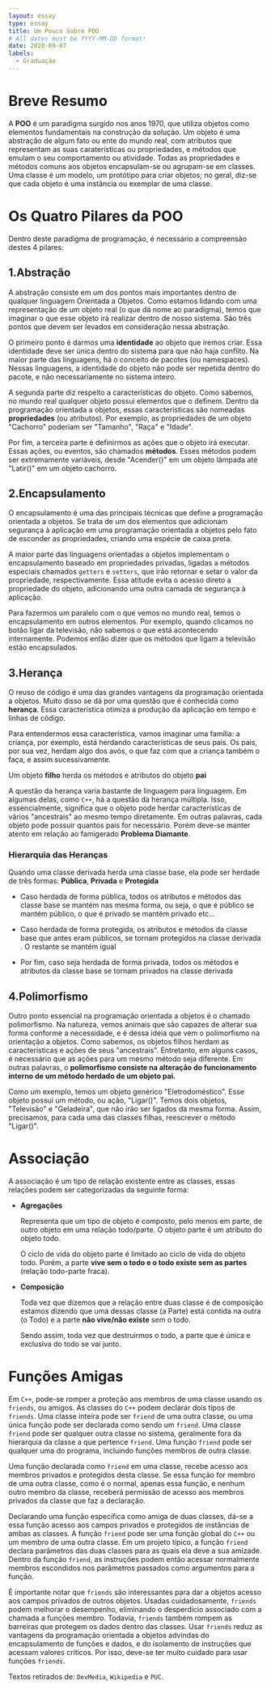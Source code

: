 ```yaml
---
layout: essay
type: essay
title: Um Pouco Sobre POO
# All dates must be YYYY-MM-DD format!
date: 2020-09-07
labels:
  - Graduação
---
```



Breve Resumo
============

A **POO** é um paradigma surgido nos anos 1970, que utiliza objetos como
elementos fundamentais na construção da solução. Um objeto é uma
abstração de algum fato ou ente do mundo real, com atributos que
representam as suas caraterísticas ou propriedades, e métodos que emulam
o seu comportamento ou atividade. Todas as propriedades e métodos comuns
aos objetos encapsulam-se ou agrupam-se em classes. Uma classe é um
modelo, um protótipo para criar objetos; no geral, diz-se que cada
objeto é uma instância ou exemplar de uma classe.

Os Quatro Pilares da POO
========================

Dentro deste paradigma de programação, é necessário a compreensão destes
4 pilares:

1.Abstração
---------

A abstração consiste em um dos pontos mais importantes dentro de
qualquer linguagem Orientada a Objetos. Como estamos lidando com uma
representação de um objeto real (o que dá nome ao paradigma), temos que
imaginar o que esse objeto irá realizar dentro de nosso sistema. São
três pontos que devem ser levados em consideração nessa abstração.

O primeiro ponto é darmos uma **identidade** ao objeto que iremos criar.
Essa identidade deve ser única dentro do sistema para que não haja
conflito. Na maior parte das linguagens, há o conceito de pacotes (ou
namespaces). Nessas linguagens, a identidade do objeto não pode ser
repetida dentro do pacote, e não necessariamente no sistema inteiro.

A segunda parte diz respeito a características do objeto. Como sabemos,
no mundo real qualquer objeto possui elementos que o definem. Dentro da
programação orientada a objetos, essas características são nomeadas
**propriedades** (ou atributos). Por exemplo, as propriedades de um
objeto "Cachorro" poderiam ser "Tamanho", "Raça" e "Idade".

Por fim, a terceira parte é definirmos as ações que o objeto irá
executar. Essas ações, ou eventos, são chamados **métodos**. Esses
métodos podem ser extremamente variáveis, desde "Acender()" em um objeto
lâmpada até "Latir()" em um objeto cachorro.

2.Encapsulamento
--------------

O encapsulamento é uma das principais técnicas que define a programação
orientada a objetos. Se trata de um dos elementos que adicionam
segurança à aplicação em uma programação orientada a objetos pelo fato
de esconder as propriedades, criando uma espécie de caixa preta.

A maior parte das linguagens orientadas a objetos implementam o
encapsulamento baseado em propriedades privadas, ligadas a métodos
especiais chamados `getters` e `setters`, que irão retornar e setar o
valor da propriedade, respectivamente. Essa atitude evita o acesso
direto a propriedade do objeto, adicionando uma outra camada de
segurança à aplicação.

Para fazermos um paralelo com o que vemos no mundo real, temos o
encapsulamento em outros elementos. Por exemplo, quando clicamos no
botão ligar da televisão, não sabemos o que está acontecendo
internamente. Podemos então dizer que os métodos que ligam a televisão
estão encapsulados.

3.Herança
-------

O reuso de código é uma das grandes vantagens da programação orientada a
objetos. Muito disso se dá por uma questão que é conhecida como
**herança**. Essa característica otimiza a produção da aplicação em
tempo e linhas de código.

Para entendermos essa característica, vamos imaginar uma família: a
criança, por exemplo, está herdando características de seus pais. Os
pais, por sua vez, herdam algo dos avós, o que faz com que a criança
também o faça, e assim sucessivamente.

Um objeto **filho** herda os métodos e atributos do objeto **pai**

A questão da herança varia bastante de linguagem para linguagem. Em
algumas delas, como `C++`, há a questão da herança múltipla. Isso,
essencialmente, significa que o objeto pode herdar características de
vários "ancestrais" ao mesmo tempo diretamente. Em outras palavras, cada
objeto pode possuir quantos pais for necessário. Porém deve-se manter atento
em relação ao famigerado **Problema Diamante**.

### Hierarquia das Heranças

Quando uma classe derivada herda uma classe base, ela pode ser herdade
de três formas: **Pública**, **Privada** e **Protegida**

-   Caso herdada de forma pública, todos os atributos e métodos das
    classe base se mantém nas mesma forma, ou seja, o que é público se
    mantém público, o que é privado se mantém privado etc\...

-   Caso herdada de forma protegida, os atributos e métodos da classe
    base que antes eram públicos, se tornam protegidos na classe
    derivada . O restante se mantém igual

-   Por fim, caso seja herdada de forma privada, todos os métodos e
    atributos da classe base se tornam privados na classe derivada

4.Polimorfismo
------------

Outro ponto essencial na programação orientada a objetos é o chamado
polimorfismo. Na natureza, vemos animais que são capazes de alterar sua
forma conforme a necessidade, e é dessa ideia que vem o polimorfismo na
orientação a objetos. Como sabemos, os objetos filhos herdam as
características e ações de seus "ancestrais". Entretanto, em alguns
casos, é necessário que as ações para um mesmo método seja diferente. Em
outras palavras, o **polimorfismo consiste na alteração do funcionamento
interno de um método herdado de um objeto pai.**

Como um exemplo, temos um objeto genérico "Eletrodoméstico". Esse objeto
possui um método, ou ação, "Ligar()". Temos dois objetos, "Televisão" e
"Geladeira", que não irão ser ligados da mesma forma. Assim, precisamos,
para cada uma das classes filhas, reescrever o método "Ligar()".

Associação
==========

A associação é um tipo de relação existente entre as classes, essas
relações podem ser categorizadas da seguinte forma:

-   **Agregações**

    Representa que um tipo de objeto é composto, pelo menos em parte, de
    outro objeto em uma relação todo/parte. O objeto parte é um atributo
    do objeto todo.

    O ciclo de vida do objeto parte é limitado ao ciclo de vida do
    objeto todo. Porém, a parte **vive sem o todo e o todo existe sem as
    partes** (relação todo-parte fraca).

-   **Composição**

    Toda vez que dizemos que a relação entre duas classe é de composição
    estamos dizendo que uma dessas classe (a Parte) está contida na
    outra (o Todo) e a parte **não vive/não existe** sem o todo.

    Sendo assim, toda vez que destruirmos o todo, a parte que é única e
    exclusiva do todo se vai junto.

Funções Amigas
==============

Em `C++`, pode-se romper a proteção aos membros de uma classe usando os
`friends`, ou amigos. As classes do `C++` podem declarar dois tipos de
`friends`. Uma classe inteira pode ser `friend` de uma outra classe, ou
uma única função pode ser declarada como sendo um `friend`. Uma classe
`friend` pode ser qualquer outra classe no sistema, geralmente fora da
hierarquia da classe a que pertence `friend`. Uma função `friend` pode
ser qualquer uma do programa, incluindo funções membros de outra classe.

Uma função declarada como `friend` em uma classe, recebe acesso aos
membros privados e protegidos desta classe. Se essa função for membro de
uma outra classe, como é o normal, apenas essa função, e nenhum outro
membro da classe, receberá permissão de acesso aos membros privados da
classe que faz a declaração.

Declarando uma função específica como amiga de duas classes, dá-se a
essa função acesso aos campos privados e protegidos de instâncias de
ambas as classes. A função `friend` pode ser uma função global do `C++`
ou um membro de uma outra classe. Em um projeto típico, a função
`friend` declara parâmetros das duas classes para as quais ela deve a
sua amizade. Dentro da função `friend`, as instruções podem então
acessar normalmente membros escondidos nos parâmetros passados como
argumentos para a função.

É importante notar que `friends` são interessantes para dar a objetos
acesso aos campos privados de outros objetos. Usadas cuidadosamente,
`friends` podem melhorar o desempenho, eliminando o desperdício
associado com a chamada a funções membro. Todavia, `friends` também
rompem as barreiras que protegem os dados dentro das classes. Usar
`friends` reduz as vantagens da programação orientada a objetos advindas
do encapsulamento de funções e dados, e do isolamento de instruções que
acessam valores críticos. Por isso, deve-se ter muito cuidado para usar
funções `friends`.

Textos retirados de: `DevMedia`, `Wikipedia` e `PUC`.
